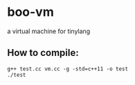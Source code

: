 # boo-vm
a virtual machine for tinylang

## How to compile:
```
g++ test.cc vm.cc -g -std=c++11 -o test
./test
```
